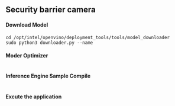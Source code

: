 ## Security barrier camera

#### Download  Model
```
cd /opt/intel/openvino/deployment_tools/tools/model_downloader
sudo python3 downloader.py --name 
```

#### Moder Optimizer
```

```

#### Inference Engine Sample Compile

```

```

#### Excute the application

```

```
